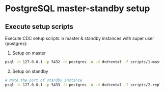 # PostgreSQL master-standby setup

## Execute setup scripts

Execute CDC setup scripts in master & standby instances with super user (postgres):

1. Setup on master

```sh
psql -h 127.0.0.1 -p 5432 -U postgres -W -d dvdrental -f scripts/1-master-setup_dbz.sql
```

2. Setup on standby

```sh
# Note the port of standby instance
psql -h 127.0.0.1 -p 5433 -U postgres -W -d dvdrental -f scripts/2-replica-create_slot.sql
```
